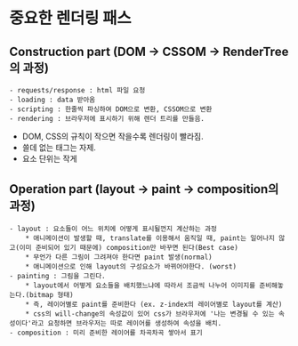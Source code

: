 # 중요한 렌더링 패스

## Construction part (DOM -> CSSOM -> RenderTree의 과정)
    - requests/response : html 파일 요청
    - loading : data 받아옴
    - scripting : 한줄씩 파싱하여 DOM으로 변환, CSSOM으로 변환
    - rendering : 브라우저에 표시하기 위해 렌더 트리를 만들음.


* DOM, CSS의 규칙이 작으면 작을수록 렌더링이 빨라짐.
* 쓸데 없는 태그는 자제. 
* 요소 단위는 작게


## Operation part (layout -> paint -> composition의 과정)
    - layout : 요소들이 어느 위치에 어떻게 표시될껀지 계산하는 과정
    	* 애니메이션이 발생할 때, translate를 이용해서 움직일 때, paint는 일어나지 않고(이미 준비되어 있기 때문에) composition만 바꾸면 된다(Best case)
    	* 무언가 다른 그림이 그려져야 한다면 paint 발생(normal)
    	* 애니메이션으로 인해 layout의 구성요소가 바뀌어야한다. (worst)
    - painting : 그림을 그린다.
    	* layout에서 어떻게 요소들을 배치했느냐에 따라서 조금씩 나누어 이미지를 준비해놓는다.(bitmap 형태)
    	* 즉, 레이어별로 paint를 준비한다 (ex. z-index의 레이어별로 layout를 계산)
    	* css의 will-change의 속성값이 있어 css가 브라우저에 '나는 변경될 수 있는 속성이다'라고 요청하면 브라우저는 따로 레이어를 생성하여 속성을 배치.
    - composition : 미리 준비한 레이어를 차곡차곡 쌓아서 표기